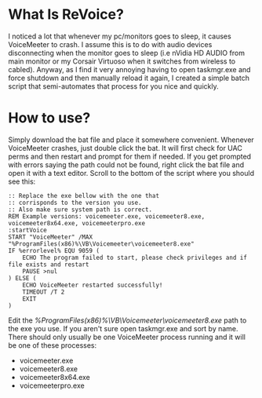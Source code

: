 # What Is ReVoice?

I noticed a lot that whenever my pc/monitors goes to sleep, it causes VoiceMeeter to crash. I assume this is to do with audio devices disconnecting when the monitor goes to sleep (i.e nVidia HD AUDIO from main monitor or my Corsair Virtuoso when it switches from wireless to cabled). Anyway, as I find it very annoying having to open taskmgr.exe and force shutdown and then manually reload it again, I created a simple batch script that semi-automates that process for you nice and quickly.

# How to use?

Simply download the bat file and place it somewhere convenient. Whenever VoiceMeeter crashes, just double click the bat. It will first check for UAC perms and then restart and prompt for them if needed. If you get prompted with errors saying the path could not be found, right click the bat file and open it with a text editor. Scroll to the bottom of the script where you should see this:

```batch
:: Replace the exe bellow with the one that
:: corrisponds to the version you use.
:: Also make sure system path is correct.
REM Example versions: voicemeeter.exe, voicemeeter8.exe, voicemeeter8x64.exe, voicemeeterpro.exe
:startVoice
START "VoiceMeeter" /MAX "%ProgramFiles(x86)%\VB\Voicemeeter\voicemeeter8.exe"
IF %errorlevel% EQU 9059 (
    ECHO The program failed to start, please check privileges and if file exists and restart
    PAUSE >nul
) ELSE (
    ECHO VoiceMeeter restarted successfully!
    TIMEOUT /T 2
    EXIT
)
```

Edit the *%ProgramFiles(x86)%\VB\Voicemeeter\voicemeeter8.exe* path to the exe you use. If you aren't sure open taskmgr.exe and sort by name. There should only usually be one VoiceMeeter process running and it will be one of these processes:
* voicemeeter.exe
* voicemeeter8.exe
* voicemeeter8x64.exe
* voicemeeterpro.exe
